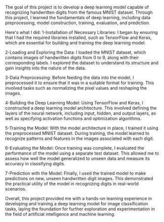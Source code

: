 The goal of this project is to develop a deep learning model capable of recognizing handwritten digits from the famous MNIST dataset. 
Through this project, I learned the fundamentals of deep learning, including data preprocessing, model construction, training, evaluation, and prediction.


Here's what I did:
1-Installation of Necessary Libraries: I began by ensuring that I had the required libraries installed, such as TensorFlow and Keras, which are essential 
for building and training the deep learning model.

2-Loading and Exploring the Data: I loaded the MNIST dataset, which contains images of handwritten digits from 0 to 9, along with their corresponding labels. 
I explored the dataset to understand its structure and gain insights into the nature of the data.

3-Data Preprocessing: Before feeding the data into the model, I preprocessed it to ensure that it was in a suitable format for training. 
This involved tasks such as normalizing the pixel values and reshaping the images.

4-Building the Deep Learning Model: Using TensorFlow and Keras, I constructed a deep learning model architecture. 
This involved defining the layers of the neural network, including input, hidden, and output layers, as well as specifying activation functions and optimization algorithms.

5-Training the Model: With the model architecture in place, I trained it using the preprocessed MNIST dataset. 
During training, the model learned to recognize patterns and features in the images associated with each digit.

6-Evaluating the Model: Once training was complete, I evaluated the performance of the model using a separate test dataset. 
This allowed me to assess how well the model generalized to unseen data and measure its accuracy in classifying digits.

7-Prediction with the Model: Finally, I used the trained model to make predictions on new, unseen handwritten digit images. 
This demonstrated the practical utility of the model in recognizing digits in real-world scenarios.


Overall, this project provided me with a hands-on learning experience in developing and training a deep learning model for image classification tasks, 
laying the foundation for further exploration and experimentation in the field of artificial intelligence and machine learning.
